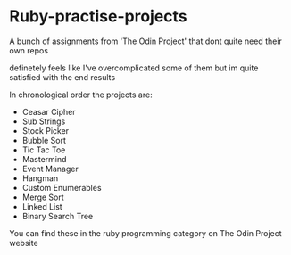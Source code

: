 # Ruby-practise-projects

A bunch of assignments from 'The Odin Project' that dont quite need their own repos

definetely feels like I've overcomplicated some of them but im quite satisfied with the end results

In chronological order the projects are:

- Ceasar Cipher
- Sub Strings
- Stock Picker
- Bubble Sort
- Tic Tac Toe
- Mastermind
- Event Manager
- Hangman
- Custom Enumerables
- Merge Sort
- Linked List
- Binary Search Tree

You can find these in the ruby programming category on The Odin Project website
